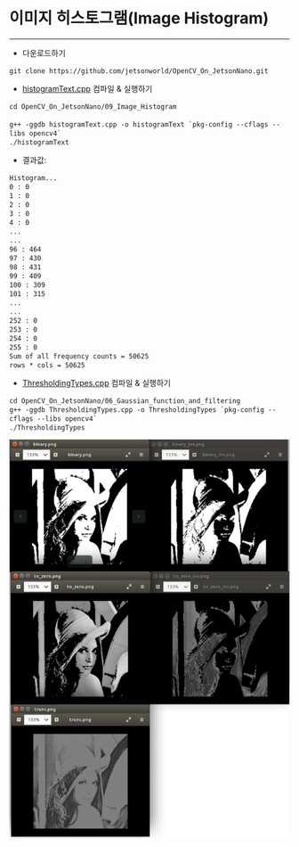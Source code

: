 # 이미지 히스토그램(Image Histogram)
***
* 다운로드하기
```
git clone https://github.com/jetsonworld/OpenCV_On_JetsonNano.git
```

* [histogramText.cpp](https://raw.githubusercontent.com/jetsonworld/OpenCV_On_JetsonNano/master/09_Image_Histogram/histogramText.cpp) 컴파일 & 실행하기
```
cd OpenCV_On_JetsonNano/09_Image_Histogram

g++ -ggdb histogramText.cpp -o histogramText `pkg-config --cflags --libs opencv4`
./histogramText
```
* 결과값:
```
Histogram...
0 : 0
1 : 0
2 : 0
3 : 0
4 : 0
...
...
96 : 464
97 : 430
98 : 431
99 : 409
100 : 309
101 : 315
...
...
252 : 0
253 : 0
254 : 0
255 : 0
Sum of all frequency counts = 50625
rows * cols = 50625
```


* [ThresholdingTypes.cpp](https://raw.githubusercontent.com/jetsonworld/OpenCV_On_JetsonNano/master/08_Image_Thresholding/ThresholdingTypes.cpp) 컴파일 & 실행하기
```
cd OpenCV_On_JetsonNano/06_Gaussian_function_and_filtering
g++ -ggdb ThresholdingTypes.cpp -o ThresholdingTypes `pkg-config --cflags --libs opencv4`
./ThresholdingTypes
```

![ThresholdingTypes.png](https://raw.githubusercontent.com/jetsonworld/OpenCV_On_JetsonNano/master/08_Image_Thresholding/ThresholdingTypes.png)
